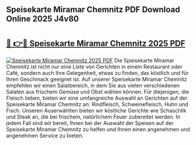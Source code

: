 ## Speisekarte Miramar Chemnitz PDF Download Online 2025 J4v80

# <h2><a href="http://gccki9f.nevu.top/?p=Speisekarte+Miramar+Chemnitz">🔗 👉🔴 Speisekarte Miramar Chemnitz 2025 PDF</a></h2>

[![Speisekarte Miramar Chemnitz 2025 PDF](https://i.imgur.com/dBaPXMq.png)](http://gccki9f.nevu.top/?p=Speisekarte+Miramar+Chemnitz)
Die Speisekarte Miramar Chemnitz ist nicht nur eine Liste von Gerichten in einem Restaurant oder Café, sondern auch Ihre Gelegenheit, etwas zu finden, das köstlich und für Ihren Geschmack geeignet ist. Auf unserer Speisekarte Miramar Chemnitz empfehlen wir einen Salatbereich, in dem Sie aus vielen verschiedenen Salaten aus frischem Gemüse und Obst wählen können. Für diejenigen, die Fleisch lieben, bieten wir eine umfangreiche Auswahl an Gerichten auf der Speisekarte Miramar Chemnitz an: Rindfleisch, Schweinefleisch, Huhn und Fisch. Unseren Auserwählten bieten wir köstliche Gerichte wie Schaschlik und Steak an, die bei frischem, natürlichem Feuer zubereitet werden. In jedem Fall sind wir bereit, Ihnen bei der Auswahl der Speisen auf der Speisekarte Miramar Chemnitz zu helfen und Ihnen einen angenehmen und angenehmen Service zu bieten.
